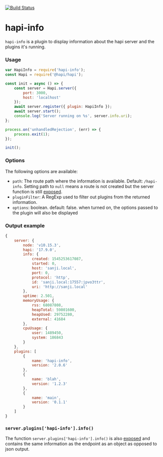 [![Build Status](https://travis-ci.org/danielb2/hapi-info.svg?branch=master)](https://travis-ci.org/danielb2/hapi-info)

# hapi-info

`hapi-info` is a plugin to display information about the hapi server and the
plugins it's running.


### Usage

``` javascript
var HapiInfo = require('hapi-info');
const Hapi = require('@hapi/hapi');

const init = async () => {
    const server = Hapi.server({
        port: 3000,
        host: 'localhost'
    });
    await server.register({ plugin: HapiInfo });
    await server.start();
    console.log('Server running on %s', server.info.uri);
};

process.on('unhandledRejection', (err) => {
    process.exit(1);
});

init();
```

### Options

The following options are available:

* `path`: The route path where the information is available. Default: `/hapi-info`. Setting path to `null` means a route is not created but the server function is still [exposed].
* `pluginFilter`: A RegExp used to filter out plugins from the returned information.
* `options`: boolean. default: false. when turned on, the options passed to the plugin will also be displayed


### Output example

``` javascript
{
    server: {
        node: 'v10.15.3',
        hapi: '17.9.0',
        info: {
            created: 1545253617087,
            started: 0,
            host: 'sanji.local',
            port: 0,
            protocol: 'http',
            id: 'sanji.local:17557:jpvo3ttr',
            uri: 'http://sanji.local'
        },
        uptime: 2.501,
        memoryUsage: {
            rss: 68087808,
            heapTotal: 59801600,
            heapUsed: 29752280,
            external: 41684
        },
        cpuUsage: {
            user: 1489450,
            system: 186843
        }
    },
    plugins: [
        {
            name: 'hapi-info',
            version: '2.0.6'
        },
        {
            name: 'blah',
            version: '1.2.3'
        },
        {
            name: 'main',
            version: '0.1.1'
        }
    ]
}

```


### `server.plugins['hapi-info'].info()`

The function `server.plugins['hapi-info'].info()` is also [exposed] and
contains the same information as the endpoint as an object as opposed to json
output.

[exposed]: http://hapijs.com/api#serverexposekey-value
